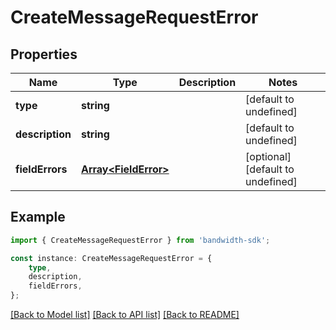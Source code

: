 # CreateMessageRequestError


## Properties

Name | Type | Description | Notes
------------ | ------------- | ------------- | -------------
**type** | **string** |  | [default to undefined]
**description** | **string** |  | [default to undefined]
**fieldErrors** | [**Array&lt;FieldError&gt;**](FieldError.md) |  | [optional] [default to undefined]

## Example

```typescript
import { CreateMessageRequestError } from 'bandwidth-sdk';

const instance: CreateMessageRequestError = {
    type,
    description,
    fieldErrors,
};
```

[[Back to Model list]](../README.md#documentation-for-models) [[Back to API list]](../README.md#documentation-for-api-endpoints) [[Back to README]](../README.md)
